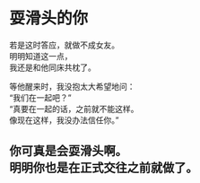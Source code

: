 # 耍滑头的你

若是这时答应，就做不成女友。\
明明知道这一点，\
我还是和他同床共枕了。

等他醒来时，我没抱太大希望地问：\
“我们在一起吧？”\
“真要在一起的话，之前就不能这样。\
像现在这样，我没办法信任你。”

你可真是会耍滑头啊。\
明明你也是在正式交往之前就做了。
<br>
<br>
<br>
<br>
<br>
<br>
<br>
<br>
<br>
<br>
<br>
<br>
<br>
<br>
<br>
<br>
<br>
<br>
---

